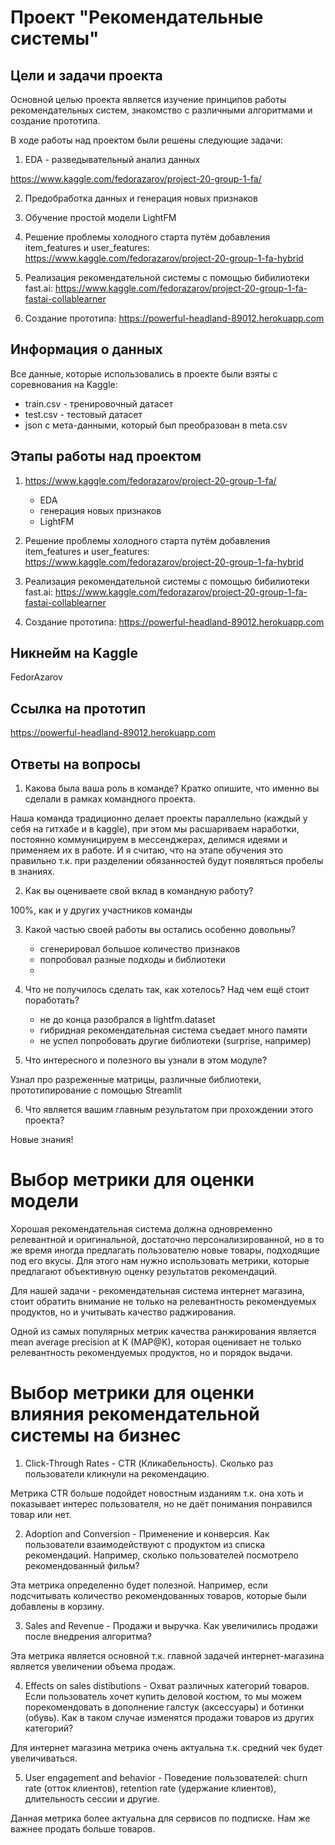 # Проект "Рекомендательные системы"

## Цели и задачи проекта

Основной целью проекта является изучение принципов работы рекомендательных систем, знакомство с различными алгоритмами и создание прототипа.

В ходе работы над проектом были решены следующие задачи:

1) EDA - разведывательный анализ данных

https://www.kaggle.com/fedorazarov/project-20-group-1-fa/

2) Предобработка данных и генерация новых признаков

3) Обучение простой модели LightFM

4) Решение проблемы холодного старта путём добавления item_features и user_features: https://www.kaggle.com/fedorazarov/project-20-group-1-fa-hybrid

5) Реализация рекомендательной системы с помощью бибилиотеки fast.ai: https://www.kaggle.com/fedorazarov/project-20-group-1-fa-fastai-collablearner

6) Создание прототипа: https://powerful-headland-89012.herokuapp.com


## Информация о данных

Все данные, которые использовались в проекте были взяты с соревнования на Kaggle:
* train.csv - тренировочный датасет
* test.csv - тестовый датасет
* json с мета-данными, который был преобразован в meta.csv

## Этапы работы над проектом

1) https://www.kaggle.com/fedorazarov/project-20-group-1-fa/
    * EDA
    * генерация новых признаков
    * LightFM

2) Решение проблемы холодного старта путём добавления item_features и user_features: https://www.kaggle.com/fedorazarov/project-20-group-1-fa-hybrid

3) Реализация рекомендательной системы с помощью бибилиотеки fast.ai: https://www.kaggle.com/fedorazarov/project-20-group-1-fa-fastai-collablearner

4) Создание прототипа: https://powerful-headland-89012.herokuapp.com

## Никнейм на Kaggle

FedorAzarov

## Ссылка на прототип

https://powerful-headland-89012.herokuapp.com

## Ответы на вопросы

1. Какова была ваша роль в команде? Кратко опишите, что именно вы сделали в рамках командного проекта.

Наша команда традиционно делает проекты параллельно (каждый у себя на гитхабе и в kaggle), при этом мы расшариваем наработки, постоянно коммуницируем в мессенджерах, делимся идеями и применяем их в работе. И я считаю, что на этапе обучения это правильно т.к. при разделении обязанностей будут появляться пробелы в знаниях.

2. Как вы оцениваете свой вклад в командную работу?

100%, как и у других участников команды

3. Какой частью своей работы вы остались особенно довольны?

    * сгенерировал большое количество признаков
    * попробовал разные подходы и библиотеки
    * 

4. Что не получилось сделать так, как хотелось? Над чем ещё стоит поработать?

    * не до конца разобрался в lightfm.dataset
    * гибридная рекомендательная система съедает много памяти
    * не успел попробовать другие библиотеки (surprise, например)

5. Что интересного и полезного вы узнали в этом модуле?

Узнал про разреженные матрицы, различные библиотеки, прототипирование с помощью Streamlit

6. Что является вашим главным результатом при прохождении этого проекта?

Новые знания!

# Выбор метрики для оценки модели

Хорошая рекомендательная система должна одновременно релевантной и оригинальной, достаточно персонализированной, но в то же время иногда предлагать пользователю новые товары, подходящие под его вкусы. Для этого нам нужно использовать метрики, которые предлагают объективную оценку результатов рекомендаций. 

Для нашей задачи - рекомендательная система интернет магазина, стоит обратить внимание не только на релевантность рекомендуемых продуктов, но и учитывать качество раджирования.

Одной из самых популярных метрик качества ранжирования является mean average precision at K (MAP@K), которая оценивает не только релевантность рекомендуемых продуктов, но и порядок выдачи. 

# Выбор метрики для оценки влияния рекомендательной системы на бизнес


1) Click-Through Rates - СTR (Кликабельность). Сколько раз пользователи кликнули на рекомендацию.

Метрика CTR больше подойдет новостным изданиям т.к. она хоть и показывает интерес пользователя, но не даёт понимания понравился товар или нет.

2) Adoption and Conversion - Применение и конверсия. Как пользователи взаимодействуют с продуктом из списка рекомендаций. Например, сколько пользователей посмотрело рекомендованный фильм?

Эта метрика определенно будет полезной. Например, если подсчитывать количество рекомендованных товаров, которые были добавлены в корзину.

3) Sales and Revenue - Продажи и выручка. Как увеличились продажи после внедрения алгоритма? 

Эта метрика является основной т.к. главной  задачей интернет-магазина является увеличении объема продаж.

4) Effects on sales distibutions - Охват различных категорий товаров. Если пользователь хочет купить деловой костюм, то мы можем порекомендовать в дополнение галстук (аксессуары) и ботинки (обувь). Как в таком случае изменятся продажи товаров из других категорий? 

Для интернет магазина метрика очень актуальна т.к. средний чек будет увеличиваться.

5) User engagement and behavior - Поведение пользователей: churn rate (отток клиентов), retention rate (удержание клиентов), длительность сессии и другие.

Данная метрика более актуальна для сервисов по подписке. Нам же важнее продать больше товаров.